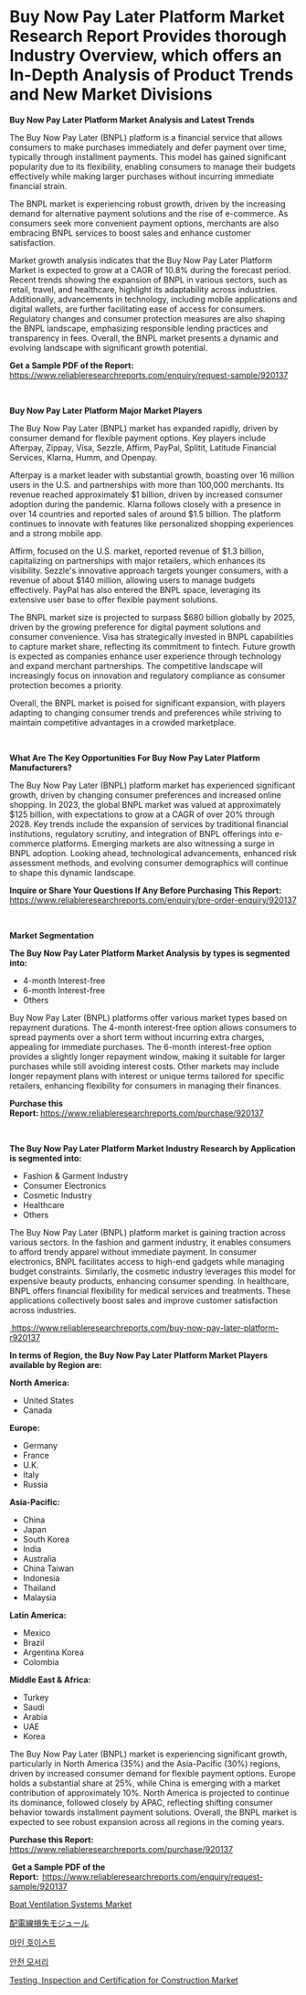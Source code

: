 <p><h1>Buy Now Pay Later Platform Market Research Report Provides thorough Industry Overview, which offers an In-Depth Analysis of Product Trends and New Market Divisions</h1></p><p><strong>Buy Now Pay Later Platform Market Analysis and Latest Trends</strong></p>
<p><p>The Buy Now Pay Later (BNPL) platform is a financial service that allows consumers to make purchases immediately and defer payment over time, typically through installment payments. This model has gained significant popularity due to its flexibility, enabling consumers to manage their budgets effectively while making larger purchases without incurring immediate financial strain. </p><p>The BNPL market is experiencing robust growth, driven by the increasing demand for alternative payment solutions and the rise of e-commerce. As consumers seek more convenient payment options, merchants are also embracing BNPL services to boost sales and enhance customer satisfaction. </p><p>Market growth analysis indicates that the Buy Now Pay Later Platform Market is expected to grow at a CAGR of 10.8% during the forecast period. Recent trends showing the expansion of BNPL in various sectors, such as retail, travel, and healthcare, highlight its adaptability across industries. Additionally, advancements in technology, including mobile applications and digital wallets, are further facilitating ease of access for consumers. Regulatory changes and consumer protection measures are also shaping the BNPL landscape, emphasizing responsible lending practices and transparency in fees. Overall, the BNPL market presents a dynamic and evolving landscape with significant growth potential.</p></p>
<p><strong>Get a Sample PDF of the Report:&nbsp;</strong> <a href="https://www.reliableresearchreports.com/enquiry/request-sample/920137">https://www.reliableresearchreports.com/enquiry/request-sample/920137</a></p>
<p>&nbsp;</p>
<p><strong>Buy Now Pay Later Platform Major Market Players</strong></p>
<p><p>The Buy Now Pay Later (BNPL) market has expanded rapidly, driven by consumer demand for flexible payment options. Key players include Afterpay, Zippay, Visa, Sezzle, Affirm, PayPal, Splitit, Latitude Financial Services, Klarna, Humm, and Openpay.</p><p>Afterpay is a market leader with substantial growth, boasting over 16 million users in the U.S. and partnerships with more than 100,000 merchants. Its revenue reached approximately $1 billion, driven by increased consumer adoption during the pandemic. Klarna follows closely with a presence in over 14 countries and reported sales of around $1.5 billion. The platform continues to innovate with features like personalized shopping experiences and a strong mobile app.</p><p>Affirm, focused on the U.S. market, reported revenue of $1.3 billion, capitalizing on partnerships with major retailers, which enhances its visibility. Sezzle's innovative approach targets younger consumers, with a revenue of about $140 million, allowing users to manage budgets effectively. PayPal has also entered the BNPL space, leveraging its extensive user base to offer flexible payment solutions. </p><p>The BNPL market size is projected to surpass $680 billion globally by 2025, driven by the growing preference for digital payment solutions and consumer convenience. Visa has strategically invested in BNPL capabilities to capture market share, reflecting its commitment to fintech. Future growth is expected as companies enhance user experience through technology and expand merchant partnerships. The competitive landscape will increasingly focus on innovation and regulatory compliance as consumer protection becomes a priority. </p><p>Overall, the BNPL market is poised for significant expansion, with players adapting to changing consumer trends and preferences while striving to maintain competitive advantages in a crowded marketplace.</p></p>
<p>&nbsp;</p>
<p><strong>What Are The Key Opportunities For Buy Now Pay Later Platform Manufacturers?</strong></p>
<p><p>The Buy Now Pay Later (BNPL) platform market has experienced significant growth, driven by changing consumer preferences and increased online shopping. In 2023, the global BNPL market was valued at approximately $125 billion, with expectations to grow at a CAGR of over 20% through 2028. Key trends include the expansion of services by traditional financial institutions, regulatory scrutiny, and integration of BNPL offerings into e-commerce platforms. Emerging markets are also witnessing a surge in BNPL adoption. Looking ahead, technological advancements, enhanced risk assessment methods, and evolving consumer demographics will continue to shape this dynamic landscape.</p></p>
<p><strong>Inquire or Share Your Questions If Any Before Purchasing This Report:</strong> <a href="https://www.reliableresearchreports.com/enquiry/pre-order-enquiry/920137">https://www.reliableresearchreports.com/enquiry/pre-order-enquiry/920137</a></p>
<p>&nbsp;</p>
<p><strong>Market Segmentation</strong></p>
<p><strong>The Buy Now Pay Later Platform Market Analysis by types is segmented into:</strong></p>
<p><ul><li>4-month Interest-free</li><li>6-month Interest-free</li><li>Others</li></ul></p>
<p><p>Buy Now Pay Later (BNPL) platforms offer various market types based on repayment durations. The 4-month interest-free option allows consumers to spread payments over a short term without incurring extra charges, appealing for immediate purchases. The 6-month interest-free option provides a slightly longer repayment window, making it suitable for larger purchases while still avoiding interest costs. Other markets may include longer repayment plans with interest or unique terms tailored for specific retailers, enhancing flexibility for consumers in managing their finances.</p></p>
<p><strong>Purchase this Report:&nbsp;</strong><a href="https://www.reliableresearchreports.com/purchase/920137">https://www.reliableresearchreports.com/purchase/920137</a></p>
<p>&nbsp;</p>
<p><strong>The Buy Now Pay Later Platform Market Industry Research by Application is segmented into:</strong></p>
<p><ul><li>Fashion & Garment Industry</li><li>Consumer Electronics</li><li>Cosmetic Industry</li><li>Healthcare</li><li>Others</li></ul></p>
<p><p>The Buy Now Pay Later (BNPL) platform market is gaining traction across various sectors. In the fashion and garment industry, it enables consumers to afford trendy apparel without immediate payment. In consumer electronics, BNPL facilitates access to high-end gadgets while managing budget constraints. Similarly, the cosmetic industry leverages this model for expensive beauty products, enhancing consumer spending. In healthcare, BNPL offers financial flexibility for medical services and treatments. These applications collectively boost sales and improve customer satisfaction across industries.</p></p>
<p><a href="https://www.reliableresearchreports.com/buy-now-pay-later-platform-r920137">&nbsp;https://www.reliableresearchreports.com/buy-now-pay-later-platform-r920137</a></p>
<p><strong>In terms of Region, the Buy Now Pay Later Platform Market Players available by Region are:</strong></p>
<p>
    <p> <strong> North America: </strong>
        <ul>
            <li>United States</li>
            <li>Canada</li>
        </ul>
        </p> 
    <p> <strong> Europe: </strong>
        <ul>
            <li>Germany</li>
            <li>France</li>
            <li>U.K.</li>
            <li>Italy</li>
            <li>Russia</li>
        </ul>
        </p> 
    <p> <strong> Asia-Pacific: </strong>
        <ul>
            <li>China</li>
            <li>Japan</li>
            <li>South Korea</li>
            <li>India</li>
            <li>Australia</li>
            <li>China Taiwan</li>
            <li>Indonesia</li>
            <li>Thailand</li>
            <li>Malaysia</li>
        </ul>
        </p> 
    <p> <strong> Latin America: </strong>
        <ul>
            <li>Mexico</li>
            <li>Brazil</li>
            <li>Argentina Korea</li>
            <li>Colombia</li>
        </ul>
        </p> 
    <p> <strong> Middle East & Africa: </strong>
        <ul>
            <li>Turkey</li>
            <li>Saudi</li>
            <li>Arabia</li>
            <li>UAE</li>
            <li>Korea</li>
        </ul>
    </p>
    </p>
<p><p>The Buy Now Pay Later (BNPL) market is experiencing significant growth, particularly in North America (35%) and the Asia-Pacific (30%) regions, driven by increased consumer demand for flexible payment options. Europe holds a substantial share at 25%, while China is emerging with a market contribution of approximately 10%. North America is projected to continue its dominance, followed closely by APAC, reflecting shifting consumer behavior towards installment payment solutions. Overall, the BNPL market is expected to see robust expansion across all regions in the coming years.</p></p>
<p><strong>Purchase this Report: </strong><a href="https://www.reliableresearchreports.com/purchase/920137">https://www.reliableresearchreports.com/purchase/920137</a></p>
<p>&nbsp;<strong>Get a Sample PDF of the Report:&nbsp;&nbsp;</strong><a href="https://www.reliableresearchreports.com/enquiry/request-sample/920137">https://www.reliableresearchreports.com/enquiry/request-sample/920137</a></p>
<p><strong></strong></p>
<p><p><a href="https://medium.com/@eloisadavis33/the-boat-ventilation-systems-market-prioritizes-cost-control-and-efficiency-enhancement-a00d523614ca">Boat Ventilation Systems Market</a></p><p><a href="https://mercedesyzfi.medium.com/distribution-line-loss-module-market-%E3%81%AE%E3%82%B0%E3%83%AD%E3%83%BC%E3%83%90%E3%83%AB%E5%B8%82%E5%A0%B4%E6%A6%82%E8%A6%81%E3%81%AF-%E4%B8%96%E7%95%8C%E3%81%8A%E3%82%88%E3%81%B3%E4%B8%BB%E8%A6%81%E5%B8%82%E5%A0%B4%E3%81%AB%E3%81%8A%E3%81%91%E3%82%8B%E6%A5%AD%E7%95%8C%E3%81%AB%E5%BD%B1%E9%9F%BF%E3%82%92%E4%B8%8E%E3%81%88%E3%82%8B%E4%B8%BB%E8%A6%81%E3%81%AA%E3%83%88%E3%83%AC%E3%83%B3%E3%83%89%E3%81%AB%E3%81%A4%E3%81%84%E3%81%A6-%E7%8B%AC%E8%87%AA%E3%81%AE%E8%A6%96%E7%82%B9%E3%82%92%E6%8F%90%E4%BE%9B%E3%81%97%E3%81%BE%E3%81%99-8256b4add754">配電線損失モジュール</a></p><p><a href="https://medium.com/@gabrielblanda5656/%EC%84%B8%EA%B3%84-mine-hoist-market-%EC%9D%80-2024%EC%97%90%EC%84%9C-2031%EB%A1%9C-%EC%97%B0%ED%8F%89%EA%B7%A0-%EC%A6%9D%EA%B0%80%EC%9C%A8%EC%9D%84-%EB%B3%B4%EC%9D%BC-%EA%B2%83%EC%9C%BC%EB%A1%9C-%EC%98%88%EC%83%81%EB%90%A9%EB%8B%88%EB%8B%A4-1cee153fa4a3">마인 호이스트</a></p><p><a href="https://medium.com/@gabrielblanda5656/safety-edges-market-%EC%9D%98-%EA%B8%80%EB%A1%9C%EB%B2%8C-%EC%8B%9C%EC%9E%A5-%EA%B0%9C%EC%9A%94%EB%8A%94-%EC%A0%84-%EC%84%B8%EA%B3%84-%EB%B0%8F-%EC%A3%BC%EC%9A%94-%EC%8B%9C%EC%9E%A5%EC%9D%98-%EC%82%B0%EC%97%85%EC%97%90-%EC%98%81%ED%96%A5%EC%9D%84-%EB%AF%B8%EC%B9%98%EB%8A%94-%EC%A3%BC%EC%9A%94-%ED%8A%B8%EB%A0%8C%EB%93%9C%EC%97%90-%EB%8C%80%ED%95%9C-%EB%8F%85%ED%8A%B9%ED%95%9C-%EA%B4%80%EC%A0%90%EC%9D%84-%EC%A0%9C%EA%B3%B5%ED%95%A9%EB%8B%88%EB%8B%A4-de394d59e704">안전 모서리</a></p><p><a href="https://github.com/angelajermaine/Market-Research-Report-List-5/blob/main/testing-inspection-and-certification-for-construction-market.md">Testing, Inspection and Certification for Construction Market</a></p></p>
